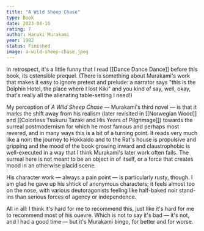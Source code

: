 ```yaml
---
title: "A Wild Sheep Chase"
type: Book
date: 2023-04-16
rating: 7
author: Haruki Murakami
year: 1982
status: Finished
image: a-wild-sheep-chase.jpeg
---
```


In retrospect, it's a little funny that I read [[Dance Dance Dance]] before this book, its ostensible prequel. (There is something about Murakami's
work that makes it easy to ignore pretext and prelude: a narrator says "this is the Dolphin Hotel, the place where I lost Kiki" and you kind of say, well, okay, that's really all the alienating table-setting I need!)

My perception of _A Wild Sheep Chase_ — Murakami's third novel — is that it marks the shift away from his realism (later revisited in [[Norwegian Wood]] and [[Colorless Tsukuru Tazaki and His Years of Pilgrimage]]) towards the surreal postmodernism for which he most famous and perhaps most revered, and in many ways this is a bit of a turning point. It reads very much like a noir: the journey to Hokkaido and to the Rat's house is propulsive and gripping and the mood of the book growing inward and claustrophobic is well-executed in a way that I think Murakami's later work often fails. The surreal here is not meant to be an object in of itself, or a force that creates mood in an otherwise placid scene.

His character work — always a pain point — is particularly rusty, though. I am glad he gave up his shtick of anonymous characters; it feels almost too on the nose, with various deutoragonists feeling like half-baked noir stand-ins than serious forces of agency or independence.

All in all: I think it's hard for me to recommend this, just like it's hard for me to recommend most of his ouevre. Which is not to say it's bad — it's not, and I had a good time — but it's Murakami bingo, for better and for worse.
